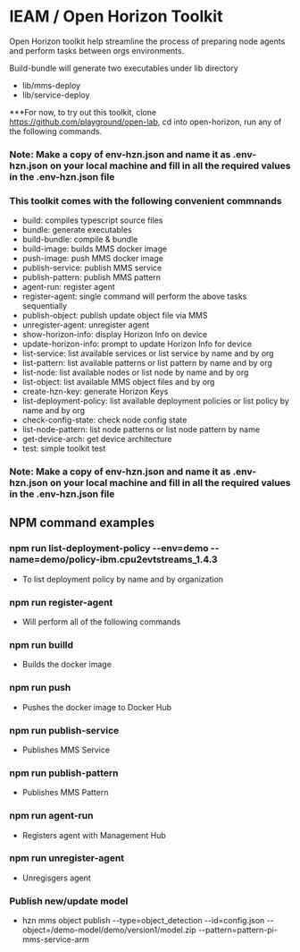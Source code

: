 # IEAM / Open Horizon Toolkit
Open Horizon toolkit help streamline the process of preparing node agents and perform tasks between orgs environments. 

Build-bundle will generate two executables under lib directory
  - lib/mms-deploy  
  - lib/service-deploy

***For now, to try out this toolkit, clone https://github.com/playground/open-lab, cd into open-horizon, run any of the following commands.

### Note:  Make a copy of env-hzn.json and name it as .env-hzn.json on your local machine and fill in all the required values in the .env-hzn.json file

### This toolkit comes with the following convenient commnands 

  - build: compiles typescript source files
  - bundle: generate executables
  - build-bundle: compile & bundle
  - build-image: builds MMS docker image
  - push-image: push MMS docker image
  - publish-service: publish MMS service
  - publish-pattern: publish MMS pattern
  - agent-run: register agent
  - register-agent: single command will perform the above tasks sequentially
  - publish-object: publish update object file via MMS
  - unregister-agent: unregister agent
  - show-horizon-info: display Horizon Info on device
  - update-horizon-info: prompt to update Horizon Info for device
  - list-service: list available services or list service by name and by org
  - list-pattern: list available patterns or list pattern by name and by org
  - list-node: list available nodes or list node by name and by org
  - list-object: list available MMS object files and by org
  - create-hzn-key: generate Horizon Keys
  - list-deployment-policy: list available deployment policies or list policy by name and by org
  - check-config-state: check node config state 
  - list-node-pattern: list node patterns or list node pattern by name
  - get-device-arch: get device architecture
  - test: simple toolkit test 

### Note:  Make a copy of env-hzn.json and name it as .env-hzn.json on your local machine and fill in all the required values in the .env-hzn.json file


## NPM command examples

### npm run list-deployment-policy --env=demo --name=demo/policy-ibm.cpu2evtstreams_1.4.3
- To list deployment policy by name and by organization

### npm run register-agent
- Will perform all of the following commands

### npm run builld
- Builds the docker image

### npm run push
- Pushes the docker image to Docker Hub

### npm run publish-service
- Publishes MMS Service 

### npm run publish-pattern
- Publishes MMS Pattern

### npm run agent-run
- Registers agent with Management Hub 

### npm run unregister-agent
- Unregisgers agent

### Publish new/update model
- hzn mms object publish --type=object_detection --id=config.json --object=/demo-model/demo/version1/model.zip --pattern=pattern-pi-mms-service-arm

